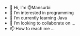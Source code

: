 - 👋 Hi, I’m @Mansurbi
- 👀 I’m interested in programming
- 🌱 I’m currently learning Java
- 💞️ I’m looking to collaborate on ...
- 📫 How to reach me ...

<!---
Mansurbi/Mansurbi is a ✨ special ✨ repository because its `README.md` (this file) appears on your GitHub profile.
You can click the Preview link to take a look at your changes.
--->
